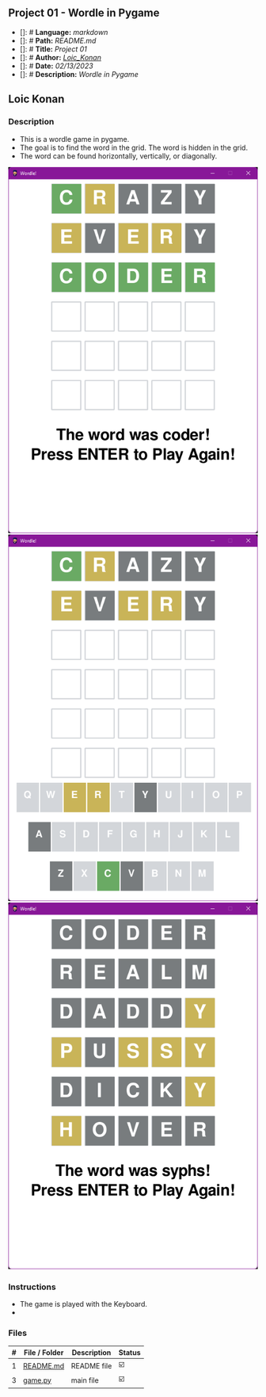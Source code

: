 ## Project 01 -  Wordle in Pygame 

- []: # **Language:** _markdown_
- []: # **Path:** _README.md_
- []: # **Title:** _Project 01_
- []: # **Author:** _[Loic_Konan](Loic_Konan)_
- []: # **Date:** _02/13/2023_
- []: # **Description:** _Wordle in Pygame_
  
## Loic Konan

### Description

- This is a wordle game in pygame.
- The goal is to find the word in the grid. The word is hidden in the grid.
- The word can be found horizontally, vertically, or diagonally.

<img src="assets/pic.png">
<img src="assets/pic0.png">
<img src="assets/pic1.png">

### Instructions

- The game is played with the Keyboard.
- 

### Files

|   #   | File / Folder                             | Description                                                    | Status                    |
| :---: | ----------------------------------------- | -------------------------------------------------------------- | --------------------------|
|   1   | [README.md](README.md)                    | README file                                                    | :ballot_box_with_check:|
|   3   | [game.py](game.py)                        | main file                                                      | :ballot_box_with_check:|
